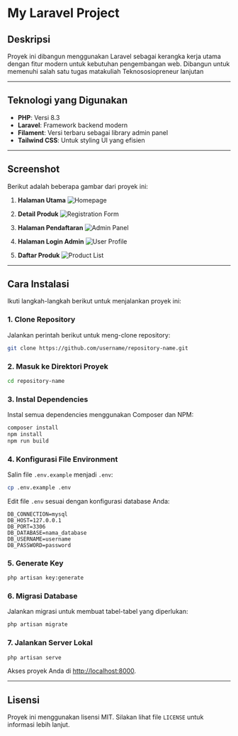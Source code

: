 # My Laravel Project

## Deskripsi

Proyek ini dibangun menggunakan Laravel sebagai kerangka kerja utama dengan fitur modern untuk kebutuhan pengembangan web.
Dibangun untuk memenuhi salah satu tugas matakuliah Teknososiopreneur lanjutan

---

## Teknologi yang Digunakan

-   **PHP**: Versi 8.3
-   **Laravel**: Framework backend modern
-   **Filament**: Versi terbaru sebagai library admin panel
-   **Tailwind CSS**: Untuk styling UI yang efisien

---

## Screenshot

Berikut adalah beberapa gambar dari proyek ini:

1. **Halaman Utama**
   ![Homepage](public/assets/images/homepage.png)

2. **Detail Produk**
   ![Registration Form](public/assets/images/detail.png)

3. **Halaman Pendaftaran**
   ![Admin Panel](public/assets/images/pendaftaran.png)

4. **Halaman Login Admin**
   ![User Profile](public/assets/images/login.png)

5. **Daftar Produk**
   ![Product List](public/assets/images/dashboard.png)

---

## Cara Instalasi

Ikuti langkah-langkah berikut untuk menjalankan proyek ini:

### 1. Clone Repository

Jalankan perintah berikut untuk meng-clone repository:

```bash
git clone https://github.com/username/repository-name.git
```

### 2. Masuk ke Direktori Proyek

```bash
cd repository-name
```

### 3. Instal Dependencies

Instal semua dependencies menggunakan Composer dan NPM:

```bash
composer install
npm install
npm run build
```

### 4. Konfigurasi File Environment

Salin file `.env.example` menjadi `.env`:

```bash
cp .env.example .env
```

Edit file `.env` sesuai dengan konfigurasi database Anda:

```env
DB_CONNECTION=mysql
DB_HOST=127.0.0.1
DB_PORT=3306
DB_DATABASE=nama_database
DB_USERNAME=username
DB_PASSWORD=password
```

### 5. Generate Key

```bash
php artisan key:generate
```

### 6. Migrasi Database

Jalankan migrasi untuk membuat tabel-tabel yang diperlukan:

```bash
php artisan migrate
```

### 7. Jalankan Server Lokal

```bash
php artisan serve
```

Akses proyek Anda di [http://localhost:8000](http://localhost:8000).

---

## Lisensi

Proyek ini menggunakan lisensi MIT. Silakan lihat file `LICENSE` untuk informasi lebih lanjut.
